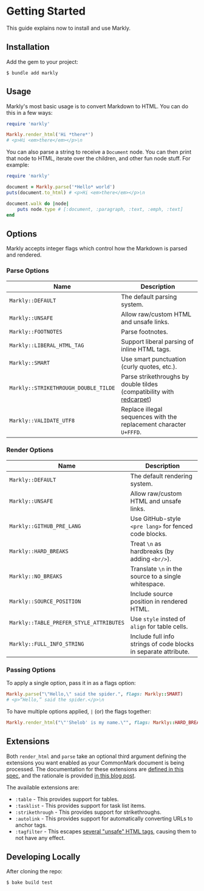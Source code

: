# Getting Started

This guide explains now to install and use Markly.

## Installation 

Add the gem to your project:

	$ bundle add markly

## Usage

Markly's most basic usage is to convert Markdown to HTML. You can do this in a few ways:

~~~ ruby
require 'markly'

Markly.render_html('Hi *there*')
# <p>Hi <em>there</em></p>\n
~~~

You can also parse a string to receive a `Document` node. You can then print that node to HTML, iterate over the children, and other fun node stuff. For example:

~~~ ruby
require 'markly'

document = Markly.parse('*Hello* world')
puts(document.to_html) # <p>Hi <em>there</em></p>\n

document.walk do |node|
	puts node.type # [:document, :paragraph, :text, :emph, :text]
end
~~~

## Options

Markly accepts integer flags which control how the Markdown is parsed and rendered.

### Parse Options

| Name                                 | Description
| ------------------------------------ | -----------
| `Markly::DEFAULT`                    | The default parsing system.
| `Markly::UNSAFE`                     | Allow raw/custom HTML and unsafe links.
| `Markly::FOOTNOTES`                  | Parse footnotes.
| `Markly::LIBERAL_HTML_TAG`           | Support liberal parsing of inline HTML tags.
| `Markly::SMART`                      | Use smart punctuation (curly quotes, etc.).
| `Markly::STRIKETHROUGH_DOUBLE_TILDE` | Parse strikethroughs by double tildes (compatibility with [redcarpet](https://github.com/vmg/redcarpet))
| `Markly::VALIDATE_UTF8`              | Replace illegal sequences with the replacement character `U+FFFD`.

### Render Options

| Name                                    | Description                                                     |
| --------------------------------------- | --------------------------------------------------------------- |
| `Markly::DEFAULT`                       | The default rendering system.                                   |
| `Markly::UNSAFE`                        | Allow raw/custom HTML and unsafe links.                         |
| `Markly::GITHUB_PRE_LANG`               | Use GitHub-style `<pre lang>` for fenced code blocks.           |
| `Markly::HARD_BREAKS`                   | Treat `\n` as hardbreaks (by adding `<br/>`).                   |
| `Markly::NO_BREAKS`                     | Translate `\n` in the source to a single whitespace.            |
| `Markly::SOURCE_POSITION`               | Include source position in rendered HTML.                       |
| `Markly::TABLE_PREFER_STYLE_ATTRIBUTES` | Use `style` insted of `align` for table cells.                  |
| `Markly::FULL_INFO_STRING`              | Include full info strings of code blocks in separate attribute. |

### Passing Options

To apply a single option, pass it in as a flags option:

``` ruby
Markly.parse("\"Hello,\" said the spider.", flags: Markly::SMART)
# <p>“Hello,” said the spider.</p>\n
```

To have multiple options applied, `|` (or) the flags together:

``` ruby
Markly.render_html("\"'Shelob' is my name.\"", flags: Markly::HARD_BREAKS|Markly::SOURCE_POSITION)
```

## Extensions

Both `render_html` and `parse` take an optional third argument defining the extensions you want enabled as your CommonMark document is being processed. The documentation for these extensions are [defined in this spec](https://github.github.com/gfm/), and the rationale is provided [in this blog post](https://githubengineering.com/a-formal-spec-for-github-markdown/).

The available extensions are:

  - `:table` - This provides support for tables.
  - `:tasklist` - This provides support for task list items.
  - `:strikethrough` - This provides support for strikethroughs.
  - `:autolink` - This provides support for automatically converting URLs to anchor tags.
  - `:tagfilter` - This escapes [several "unsafe" HTML tags](https://github.github.com/gfm/#disallowed-raw-html-extension-), causing them to not have any effect.

## Developing Locally

After cloning the repo:

	$ bake build test
